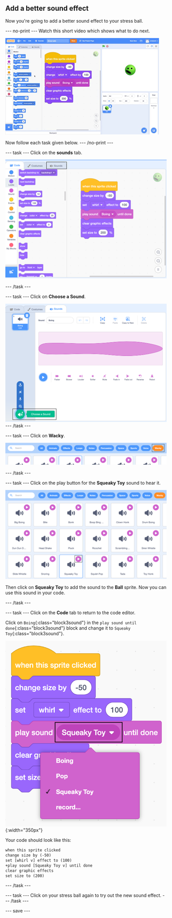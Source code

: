 ## Add a better sound effect

Now you're going to add a better sound effect to your stress ball.

--- no-print ---
Watch this short video which shows what to do next.

![screenshot](images/balls-step6.gif) 

Now follow each task given below.
--- /no-print ---

--- task ---
Click on the **sounds** tab.

![screenshot](images/balls-sound-tab.png)

--- /task ---

--- task ---
Click on **Choose a Sound**.

![screenshot](images/balls-choose-sound.png)
--- /task ---

--- task ---
Click on **Wacky**.

![screenshot](images/balls-wacky.png)

--- /task ---

--- task ---
Click on the play button for the **Squeaky Toy** sound to hear it. 

![screenshot](images/balls-play-button.png)

Then click on **Squeaky Toy** to add the sound to the **Ball** sprite. Now you can use this sound in your code.

--- /task ---

--- task ---
Click on the **Code** tab to return to the code editor. 

Click on `Boing`{:class="block3sound"} in the `play sound until done`{:class="block3sound"} block and change it to `Squeaky Toy`{:class="block3sound"}.

![screenshot](images/balls-squeakytoy.png){:width="350px"}

Your code should look like this:

```blocks3
when this sprite clicked
change size by (-50)
set [whirl v] effect to (100)
+play sound [Squeaky Toy v] until done
clear graphic effects
set size to (200)
```
--- /task ---

--- task ---
Click on your stress ball again to try out the new sound effect. 
--- /task ---

--- save ---
